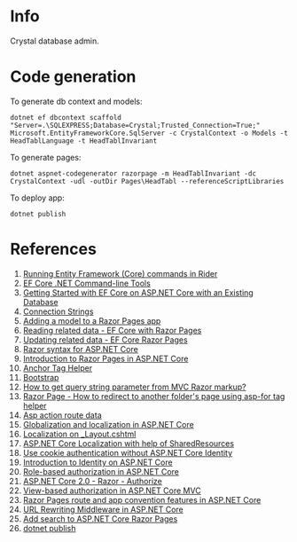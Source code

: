 # Info

Crystal database admin.

# Code generation

To generate db context and models:
```
dotnet ef dbcontext scaffold "Server=.\SQLEXPRESS;Database=Crystal;Trusted_Connection=True;" Microsoft.EntityFrameworkCore.SqlServer -c CrystalContext -o Models -t HeadTablLanguage -t HeadTablInvariant
```

To generate pages:
```
dotnet aspnet-codegenerator razorpage -m HeadTablInvariant -dc CrystalContext -udl -outDir Pages\HeadTabl --referenceScriptLibraries
```

To deploy app:
```
dotnet publish
```

# References

1. [Running Entity Framework (Core) commands in Rider](https://blog.jetbrains.com/dotnet/2017/08/09/running-entity-framework-core-commands-rider/)
2. [EF Core .NET Command-line Tools](https://docs.microsoft.com/en-us/ef/core/miscellaneous/cli/dotnet)
3. [Getting Started with EF Core on ASP.NET Core with an Existing Database](https://docs.microsoft.com/en-us/ef/core/get-started/aspnetcore/existing-db)
4. [Connection Strings](https://docs.microsoft.com/en-us/ef/core/miscellaneous/connection-strings)
5. [Adding a model to a Razor Pages app](https://docs.microsoft.com/en-us/aspnet/core/tutorials/razor-pages/model)
6. [Reading related data - EF Core with Razor Pages](https://docs.microsoft.com/en-us/aspnet/core/data/ef-rp/read-related-data)
7. [Updating related data - EF Core Razor Pages](https://docs.microsoft.com/en-us/aspnet/core/data/ef-rp/update-related-data#create-a-base-class-to-share-common-code)
8. [Razor syntax for ASP.NET Core](https://docs.microsoft.com/en-us/aspnet/core/mvc/views/razor)
9. [Introduction to Razor Pages in ASP.NET Core](https://docs.microsoft.com/en-us/aspnet/core/mvc/razor-pages)
10. [Anchor Tag Helper](https://docs.microsoft.com/en-us/aspnet/core/mvc/views/tag-helpers/built-in/anchor-tag-helper)
11. [Bootstrap](http://getbootstrap.com/docs/3.3/)
12. [How to get query string parameter from MVC Razor markup?](https://stackoverflow.com/questions/11248064/how-to-get-query-string-parameter-from-mvc-razor-markup)
13. [Razor Page - How to redirect to another folder's page using asp-for tag helper](https://stackoverflow.com/questions/45703640/razor-page-how-to-redirect-to-another-folders-page-using-asp-for-tag-helper)
14. [Asp action route data](https://stackoverflow.com/questions/39096582/asp-action-route-data)
15. [Globalization and localization in ASP.NET Core](https://docs.microsoft.com/en-us/aspnet/core/fundamentals/localization)
16. [Localization on _Layout.cshtml](https://stackoverflow.com/questions/43564843/localization-on-layout-cshtml?utm_medium=organic&utm_source=google_rich_qa&utm_campaign=google_rich_qa)
17. [ASP.NET Core Localization with help of SharedResources](https://stackoverflow.com/questions/42647384/asp-net-core-localization-with-help-of-sharedresources?utm_medium=organic&utm_source=google_rich_qa&utm_campaign=google_rich_qa)
18. [Use cookie authentication without ASP.NET Core Identity](https://docs.microsoft.com/en-us/aspnet/core/security/authentication/cookie?tabs=aspnetcore2x)
19. [Introduction to Identity on ASP.NET Core](https://docs.microsoft.com/en-us/aspnet/core/security/authentication/identity?tabs=visual-studio%2Caspnetcore2x)
20. [Role-based authorization in ASP.NET Core](https://docs.microsoft.com/en-us/aspnet/core/security/authorization/roles?view=aspnetcore-2.1)
21. [ASP.NET Core 2.0 - Razor - Authorize](https://stackoverflow.com/questions/46879041/asp-net-core-2-0-razor-authorize)
22. [View-based authorization in ASP.NET Core MVC](https://docs.microsoft.com/en-us/aspnet/core/security/authorization/views?view=aspnetcore-2.1&tabs=aspnetcore2x)
23. [Razor Pages route and app convention features in ASP.NET Core](https://docs.microsoft.com/en-us/aspnet/core/mvc/razor-pages/razor-pages-conventions?view=aspnetcore-2.1)
24. [URL Rewriting Middleware in ASP.NET Core](https://docs.microsoft.com/en-us/aspnet/core/fundamentals/url-rewriting?view=aspnetcore-2.1&tabs=aspnetcore2x)
25. [Add search to ASP.NET Core Razor Pages](https://docs.microsoft.com/en-us/aspnet/core/tutorials/razor-pages/search?view=aspnetcore-2.1)
26. [dotnet publish](https://docs.microsoft.com/en-us/dotnet/core/tools/dotnet-publish?tabs=netcore2x)
